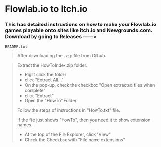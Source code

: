 # Flowlab.io to Itch.io
### This has detailed instructions on how to make your Flowlab.io games playable onto sites like itch.io and Newgrounds.com. Download by going to Releases ⎯⎯⎯⎯>


`README.txt`
> After downloading the `.zip` file from Github.

> Extract the HowToIndex.zip folder.
> - Right click the folder
> - click "Extract All..."
> - On the pop-up, check the checkbox "Open extracted files when complete"
> - click "Extract"
> - Open the "HowTo" Folder
>
>Follow the steps of instructions in "HowTo.txt" file.
>
>If the file just shows "HowTo", then you need it to show extension names.
> - At the top of the File Explorer, click "View"
> - Check the Checkbox with "File name extensions"

